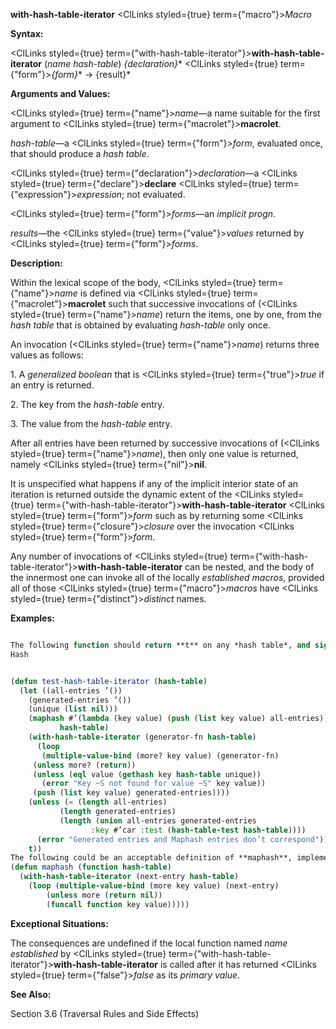 **with-hash-table-iterator** <ClLinks styled={true} term={"macro"}><i>Macro</i></ClLinks> 



**Syntax:** 



<ClLinks styled={true} term={"with-hash-table-iterator"}><b>with-hash-table-iterator</b></ClLinks> (*name hash-table*) *\{declaration\}*\* <ClLinks styled={true} term={"form"}><i>\{form\}</i></ClLinks>\* → \{result\}\* 



**Arguments and Values:** 



<ClLinks styled={true} term={"name"}><i>name</i></ClLinks>—a name suitable for the first argument to <ClLinks styled={true} term={"macrolet"}><b>macrolet</b></ClLinks>. 



*hash-table*—a <ClLinks styled={true} term={"form"}><i>form</i></ClLinks>, evaluated once, that should produce a *hash table*. 



<ClLinks styled={true} term={"declaration"}><i>declaration</i></ClLinks>—a <ClLinks styled={true} term={"declare"}><b>declare</b></ClLinks> <ClLinks styled={true} term={"expression"}><i>expression</i></ClLinks>; not evaluated. 



<ClLinks styled={true} term={"form"}><i>forms</i></ClLinks>—an *implicit progn*. 



*results*—the <ClLinks styled={true} term={"value"}><i>values</i></ClLinks> returned by <ClLinks styled={true} term={"form"}><i>forms</i></ClLinks>. 



**Description:** 



Within the lexical scope of the body, <ClLinks styled={true} term={"name"}><i>name</i></ClLinks> is defined via <ClLinks styled={true} term={"macrolet"}><b>macrolet</b></ClLinks> such that successive invocations of (<ClLinks styled={true} term={"name"}><i>name</i></ClLinks>) return the items, one by one, from the *hash table* that is obtained by evaluating *hash-table* only once. 



An invocation (<ClLinks styled={true} term={"name"}><i>name</i></ClLinks>) returns three values as follows: 



1\. A *generalized boolean* that is <ClLinks styled={true} term={"true"}><i>true</i></ClLinks> if an entry is returned. 



2\. The key from the *hash-table* entry. 



3\. The value from the *hash-table* entry. 



After all entries have been returned by successive invocations of (<ClLinks styled={true} term={"name"}><i>name</i></ClLinks>), then only one value is returned, namely <ClLinks styled={true} term={"nil"}><b>nil</b></ClLinks>. 



It is unspecified what happens if any of the implicit interior state of an iteration is returned outside the dynamic extent of the <ClLinks styled={true} term={"with-hash-table-iterator"}><b>with-hash-table-iterator</b></ClLinks> <ClLinks styled={true} term={"form"}><i>form</i></ClLinks> such as by returning some <ClLinks styled={true} term={"closure"}><i>closure</i></ClLinks> over the invocation <ClLinks styled={true} term={"form"}><i>form</i></ClLinks>. 



Any number of invocations of <ClLinks styled={true} term={"with-hash-table-iterator"}><b>with-hash-table-iterator</b></ClLinks> can be nested, and the body of the innermost one can invoke all of the locally *established macros*, provided all of those <ClLinks styled={true} term={"macro"}><i>macros</i></ClLinks> have <ClLinks styled={true} term={"distinct"}><i>distinct</i></ClLinks> names. 



**Examples:**
```lisp

The following function should return **t** on any *hash table*, and signal an error if the usage of **with-hash-table-iterator** does not agree with the corresponding usage of **maphash**. 
Hash 


(defun test-hash-table-iterator (hash-table) 
  (let ((all-entries ’()) 
	(generated-entries ’()) 
	(unique (list nil))) 
    (maphash #’(lambda (key value) (push (list key value) all-entries)) 
	       hash-table) 
    (with-hash-table-iterator (generator-fn hash-table) 
      (loop 
       (multiple-value-bind (more? key value) (generator-fn) 
	 (unless more? (return)) 
	 (unless (eql value (gethash key hash-table unique)) 
	   (error "Key ~S not found for value ~S" key value)) 
	 (push (list key value) generated-entries)))) 
    (unless (= (length all-entries) 
	       (length generated-entries) 
	       (length (union all-entries generated-entries 
			      :key #’car :test (hash-table-test hash-table)))) 
      (error "Generated entries and Maphash entries don’t correspond")) 
    t)) 
The following could be an acceptable definition of **maphash**, implemented by **with-hash-table-iterator**. 
(defun maphash (function hash-table) 
  (with-hash-table-iterator (next-entry hash-table) 
    (loop (multiple-value-bind (more key value) (next-entry) 
	    (unless more (return nil)) 
	    (funcall function key value))))) 

```
**Exceptional Situations:** 



The consequences are undefined if the local function named *name established* by <ClLinks styled={true} term={"with-hash-table-iterator"}><b>with-hash-table-iterator</b></ClLinks> is called after it has returned <ClLinks styled={true} term={"false"}><i>false</i></ClLinks> as its *primary value*. 



**See Also:** 



Section 3.6 (Traversal Rules and Side Effects) 



